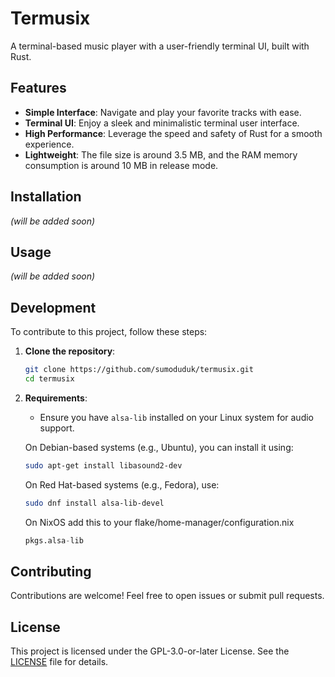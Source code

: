 # Termusix

A terminal-based music player with a user-friendly terminal UI, built with Rust.

## Features

- **Simple Interface**: Navigate and play your favorite tracks with ease.
- **Terminal UI**: Enjoy a sleek and minimalistic terminal user interface.
- **High Performance**: Leverage the speed and safety of Rust for a smooth experience.
- **Lightweight**: The file size is around 3.5 MB, and the RAM memory consumption is around 10 MB in release mode.

## Installation

_(will be added soon)_

## Usage

_(will be added soon)_

## Development

To contribute to this project, follow these steps:

1. **Clone the repository**:

   ```sh
   git clone https://github.com/sumoduduk/termusix.git
   cd termusix
   ```

2. **Requirements**:

   - Ensure you have `alsa-lib` installed on your Linux system for audio support.

   On Debian-based systems (e.g., Ubuntu), you can install it using:

   ```sh
   sudo apt-get install libasound2-dev
   ```

   On Red Hat-based systems (e.g., Fedora), use:

   ```sh
   sudo dnf install alsa-lib-devel
   ```

   On NixOS add this to your flake/home-manager/configuration.nix

   ```nix
   pkgs.alsa-lib
   ```

## Contributing

Contributions are welcome! Feel free to open issues or submit pull requests.

## License

This project is licensed under the GPL-3.0-or-later License. See the [LICENSE](LICENSE) file for details.
